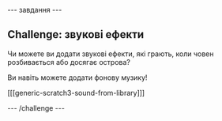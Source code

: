 \--- завдання \---

## Challenge: звукові ефекти

Чи можете ви додати звукові ефекти, які грають, коли човен розбивається або досягає острова?

Ви навіть можете додати фонову музику!

[[[generic-scratch3-sound-from-library]]]

\--- /challenge \---